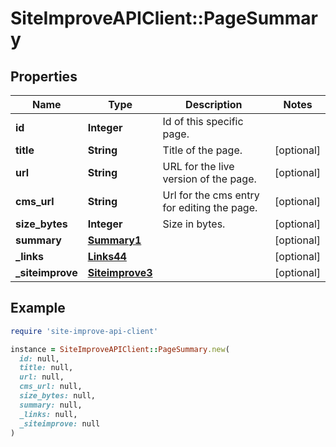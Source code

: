 # SiteImproveAPIClient::PageSummary

## Properties

| Name | Type | Description | Notes |
| ---- | ---- | ----------- | ----- |
| **id** | **Integer** | Id of this specific page. |  |
| **title** | **String** | Title of the page. | [optional] |
| **url** | **String** | URL for the live version of the page. | [optional] |
| **cms_url** | **String** | Url for the cms entry for editing the page. | [optional] |
| **size_bytes** | **Integer** | Size in bytes. | [optional] |
| **summary** | [**Summary1**](Summary1.md) |  | [optional] |
| **_links** | [**Links44**](Links44.md) |  | [optional] |
| **_siteimprove** | [**Siteimprove3**](Siteimprove3.md) |  | [optional] |

## Example

```ruby
require 'site-improve-api-client'

instance = SiteImproveAPIClient::PageSummary.new(
  id: null,
  title: null,
  url: null,
  cms_url: null,
  size_bytes: null,
  summary: null,
  _links: null,
  _siteimprove: null
)
```

